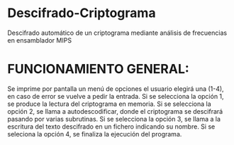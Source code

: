 # Descifrado-Criptograma
Descifrado automático de  un criptograma mediante análisis de frecuencias en ensamblador MIPS



# FUNCIONAMIENTO GENERAL:

Se imprime por pantalla un menú de opciones el usuario elegirá una (1-4), en caso de error se vuelve a pedir la entrada.
	Si se selecciona la opción 1, se produce la  lectura del criptograma en memoria.
Si se selecciona la opción 2, se llama a autodescodificar, donde el criptograma se descifrará pasando por varias subrutinas.
Si se selecciona la opción 3, se llama a la escritura del texto descifrado en un fichero indicando su nombre.
Si se seleciona la opción 4, se finaliza la  ejecución del programa.

